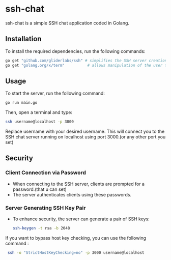 # ssh-chat

ssh-chat is a simple SSH chat application coded in Golang.

## Installation

To install the required dependencies, run the following commands:

```bash
go get "github.com/gliderlabs/ssh" # simplifies the SSH server creation
go get "golang.org/x/term"          # allows manipulation of the user terminal 
```

## Usage
To start the server, run the following command:
```bash
go run main.go
```
Then, open a terminal and type:
```bash
ssh username@localhost -p 3000
```
Replace username with your desired username.
This will connect you to the SSH chat server running on localhost using port 3000.(or any other port you set)

## Security

### Client Connection via Password
- When connecting to the SSH server, clients are prompted for a password.(that u can set)
- The server authenticates clients using these passwords.

### Server Generating SSH Key Pair
- To enhance security, the server can generate a pair of SSH keys:
  ```bash
  ssh-keygen -t rsa -b 2048
If you want to bypass host key checking, you can use the following command :
```bash
 ssh -o "StrictHostKeyChecking=no" -p 3000 username@localhost
````

